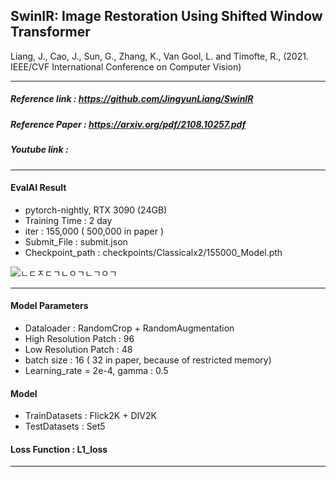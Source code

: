 ## SwinIR: Image Restoration Using Shifted Window Transformer

Liang, J., Cao, J., Sun, G., Zhang, K., Van Gool, L. and Timofte, R., (2021. IEEE/CVF International Conference on Computer Vision)

---
##### Reference link :  https://github.com/JingyunLiang/SwinIR
##### Reference Paper : https://arxiv.org/pdf/2108.10257.pdf
##### Youtube link : 
  ---
  #### EvalAI Result
 
 - pytorch-nightly, RTX 3090 (24GB)
 - Training Time : 2 day 
 - iter : 155,000 ( 500,000 in paper )
 - Submit_File : submit.json
 - Checkpoint_path : checkpoints/Classicalx2/155000_Model.pth
   
 ![ㄴㄷㅈㄷㄱㄴㅇㄱㄴㄱㅇㄱ](https://user-images.githubusercontent.com/11037567/146667257-d748f617-387c-4878-ada6-e175bc0e48c4.png)
 
 ---
 
 #### Model Parameters
- Dataloader : RandomCrop + RandomAugmentation
- High Resolution Patch : 96
- Low Resolution Patch : 48
- batch size : 16 ( 32 in paper, because of restricted memory)  
- Learning_rate = 2e-4, gamma :  0.5

 #### Model
 - TrainDatasets : Flick2K + DIV2K
 - TestDatasets : Set5

 #### Loss Function :  L1_loss

 ---
